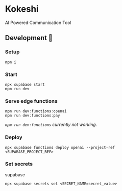 # Kokeshi

AI Powered Communication Tool

## Development 👷

### Setup

```shell
npm i
```

### Start

```shell
npx supabase start
npm run dev
```

### Serve edge functions

```shell
npm run dev:functions:openai
npm run dev:functions:pay 
```

*`npm run dev:functions` currently not working.*

### Deploy

```shell
npx supabase functions deploy openai --project-ref <SUPABASE_PROJECT_REF>
```

### Set secrets 

supabase

```shell
npx supabase secrets set <SECRET_NAME=secret_value>
```
